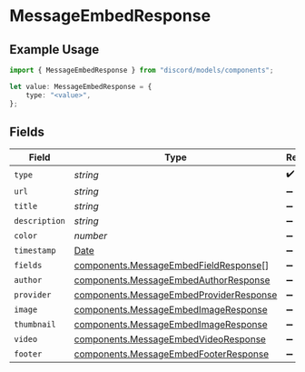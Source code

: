 # MessageEmbedResponse

## Example Usage

```typescript
import { MessageEmbedResponse } from "discord/models/components";

let value: MessageEmbedResponse = {
    type: "<value>",
};
```

## Fields

| Field                                                                                              | Type                                                                                               | Required                                                                                           | Description                                                                                        |
| -------------------------------------------------------------------------------------------------- | -------------------------------------------------------------------------------------------------- | -------------------------------------------------------------------------------------------------- | -------------------------------------------------------------------------------------------------- |
| `type`                                                                                             | *string*                                                                                           | :heavy_check_mark:                                                                                 | N/A                                                                                                |
| `url`                                                                                              | *string*                                                                                           | :heavy_minus_sign:                                                                                 | N/A                                                                                                |
| `title`                                                                                            | *string*                                                                                           | :heavy_minus_sign:                                                                                 | N/A                                                                                                |
| `description`                                                                                      | *string*                                                                                           | :heavy_minus_sign:                                                                                 | N/A                                                                                                |
| `color`                                                                                            | *number*                                                                                           | :heavy_minus_sign:                                                                                 | N/A                                                                                                |
| `timestamp`                                                                                        | [Date](https://developer.mozilla.org/en-US/docs/Web/JavaScript/Reference/Global_Objects/Date)      | :heavy_minus_sign:                                                                                 | N/A                                                                                                |
| `fields`                                                                                           | [components.MessageEmbedFieldResponse](../../models/components/messageembedfieldresponse.md)[]     | :heavy_minus_sign:                                                                                 | N/A                                                                                                |
| `author`                                                                                           | [components.MessageEmbedAuthorResponse](../../models/components/messageembedauthorresponse.md)     | :heavy_minus_sign:                                                                                 | N/A                                                                                                |
| `provider`                                                                                         | [components.MessageEmbedProviderResponse](../../models/components/messageembedproviderresponse.md) | :heavy_minus_sign:                                                                                 | N/A                                                                                                |
| `image`                                                                                            | [components.MessageEmbedImageResponse](../../models/components/messageembedimageresponse.md)       | :heavy_minus_sign:                                                                                 | N/A                                                                                                |
| `thumbnail`                                                                                        | [components.MessageEmbedImageResponse](../../models/components/messageembedimageresponse.md)       | :heavy_minus_sign:                                                                                 | N/A                                                                                                |
| `video`                                                                                            | [components.MessageEmbedVideoResponse](../../models/components/messageembedvideoresponse.md)       | :heavy_minus_sign:                                                                                 | N/A                                                                                                |
| `footer`                                                                                           | [components.MessageEmbedFooterResponse](../../models/components/messageembedfooterresponse.md)     | :heavy_minus_sign:                                                                                 | N/A                                                                                                |